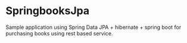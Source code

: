 # SpringbooksJpa

Sample application using Spring Data JPA + hibernate + spring boot for purchasing books using rest based service.
